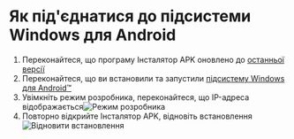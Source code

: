 # Як під'єднатися до підсистеми Windows для Android
1. Переконайтеся, що програму Інсталятор APK оновлено до [останньої версії](https://www.microsoft.com/store/productId/9P2JFQ43FPPG "APK Installer")
2. Переконайтеся, що ви встановили та запустили [підсистему Windows для Android™](https://www.microsoft.com/store/productId/9P3395VX91NR)
3. Увімкніть режим розробника, переконайтеся, що IP-адреса відображається![Режим розробника](https://raw.githubusercontent.com/Paving-Base/APK-Installer/screenshots/Documents/Tutorials/How%20To%20Connect%20WSA/Images/Snipaste_2022-10-02_19-02-09.png)
4. Повторно відкрийте Інсталятор APK, відновіть встановлення![Відновити встановлення](https://raw.githubusercontent.com/Paving-Base/APK-Installer/screenshots/Documents/Tutorials/How%20To%20Connect%20WSA/Images/Snipaste_2022-10-02_17-34-04.png)
